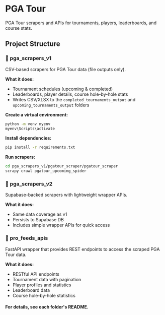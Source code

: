# PGA Tour

PGA Tour scrapers and APIs for tournaments, players, leaderboards, and course stats.

## Project Structure

### 📁 pga_scrapers_v1
CSV-based scrapers for PGA Tour data (file outputs only).

**What it does:**
- Tournament schedules (upcoming & completed)
- Leaderboards, player details, course hole-by-hole stats
- Writes CSV/XLSX to the `completed_tournaments_output` and `upcoming_tournaments_output` folders

**Create a virtual environment:**
   ```bash
   python -m venv myenv
   myenv\Scripts\activate
   ```

**Install dependencies:**
   ```bash
   pip install -r requirements.txt
   ```

**Run scrapers:**
   ```bash
   cd pga_scrapers_v1/pgatour_scraper/pgatour_scraper
   scrapy crawl pgatour_upcoming_spider
   ```

### 📁 pga_scrapers_v2
Supabase-backed scrapers with lightweight wrapper APIs.

**What it does:**
- Same data coverage as v1
- Persists to Supabase DB
- Includes simple wrapper APIs for quick access


### 📁 pro_feeds_apis
FastAPI wrapper that provides REST endpoints to access the scraped PGA Tour data.

**What it does:**
- RESTful API endpoints
- Tournament data with pagination
- Player profiles and statistics
- Leaderboard data
- Course hole-by-hole statistics


#### For details, see each folder's README.



